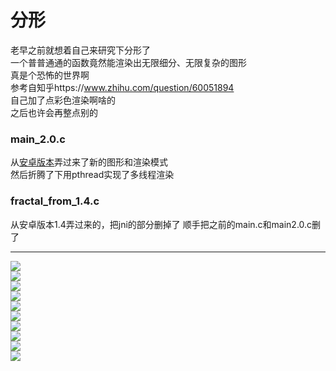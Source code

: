 # 分形
老早之前就想着自己来研究下分形了  
一个普普通通的函数竟然能渲染出无限细分、无限复杂的图形  
真是个恐怖的世界啊  
参考自知乎https://www.zhihu.com/question/60051894  
自己加了点彩色渲染啊啥的  
之后也许会再整点别的  

### main_2.0.c
从[安卓版本](https://github.com/Small-Totem/Fractal_Android)弄过来了新的图形和渲染模式  
然后折腾了下用pthread实现了多线程渲染

### fractal_from_1.4.c
从安卓版本1.4弄过来的，把jni的部分删掉了
顺手把之前的main.c和main2.0.c删了


***
![](a1.png)  
![](a2.png)  
![](b1.png)  
![](b2.png)  
![](b3.png)  
![](for_center1.png)  
![](for_center2.png)  
![](for_center3.png)  
![](for_center4.png)  
![](for_center.gif)  

